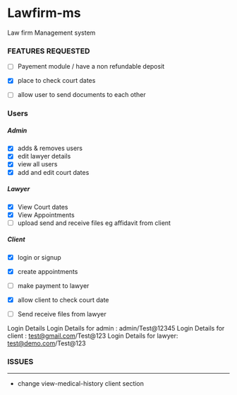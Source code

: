 # Lawfirm-ms
Law firm Management system 

### FEATURES REQUESTED


* [ ] Payement module / have a non refundable deposit
* [x]  place to check court dates 
* [ ] allow user to send documents to each other



### Users


#####  Admin
* [x] adds & removes users
* [x] edit lawyer details
* [x] view all users
* [x] add and edit court dates

#####  Lawyer 

* [x] View Court dates
* [x] View Appointments
* [ ] upload send and receive files eg affidavit from client

#####  Client

* [x] login or signup
* [x] create appointments
* [ ] make payment to lawyer
* [x] allow client to check court date
* [ ] Send receive files from lawyer


Login Details
Login Details for admin : admin/Test@12345
Login Details for client : test@gmail.com/Test@123
Login Details for lawyer: test@demo.com/Test@123
	
### ISSUES
-------
- change view-medical-history client section
